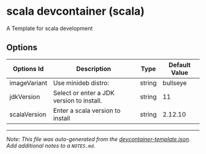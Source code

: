 
# scala devcontainer (scala)

A Template for scala development

## Options

| Options Id | Description | Type | Default Value |
|-----|-----|-----|-----|
| imageVariant | Use minideb distro: | string | bullseye |
| jdkVersion | Select or enter a JDK version to install. | string | 11 |
| scalaVersion | Enter a scala version to install | string | 2.12.10 |



---

_Note: This file was auto-generated from the [devcontainer-template.json](https://github.com/charles1614/devcontainers/blob/main/src/scala/devcontainer-template.json).  Add additional notes to a `NOTES.md`._

